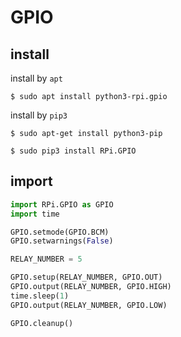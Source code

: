 # GPIO

## install

install by `apt`

```console
$ sudo apt install python3-rpi.gpio
```

install by `pip3`

```console
$ sudo apt-get install python3-pip

$ sudo pip3 install RPi.GPIO
```

## import

```python
import RPi.GPIO as GPIO
import time

GPIO.setmode(GPIO.BCM)
GPIO.setwarnings(False)

RELAY_NUMBER = 5

GPIO.setup(RELAY_NUMBER, GPIO.OUT)
GPIO.output(RELAY_NUMBER, GPIO.HIGH)
time.sleep(1)
GPIO.output(RELAY_NUMBER, GPIO.LOW)

GPIO.cleanup()
```

